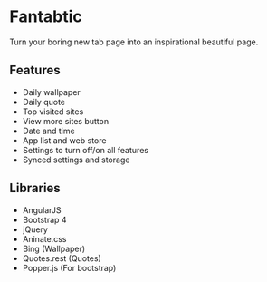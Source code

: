 # Fantabtic

Turn your boring new tab page into an inspirational beautiful page.

## Features

- Daily wallpaper
- Daily quote
- Top visited sites
- View more sites button
- Date and time
- App list and web store
- Settings to turn off/on all features
- Synced settings and storage

## Libraries

- AngularJS
- Bootstrap 4
- jQuery
- Aninate.css
- Bing (Wallpaper)
- Quotes.rest (Quotes)
- Popper.js (For bootstrap)
